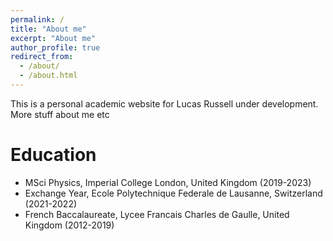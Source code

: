 ```yaml
---
permalink: /
title: "About me"
excerpt: "About me"
author_profile: true
redirect_from: 
  - /about/
  - /about.html
---
```




This is a personal academic website for Lucas Russell under development. More stuff about me etc

Education
======
* MSci Physics, Imperial College London, United Kingdom (2019-2023)
* Exchange Year, Ecole Polytechnique Federale de Lausanne, Switzerland (2021-2022)
* French Baccalaureate, Lycee Francais Charles de Gaulle, United Kingdom (2012-2019)

